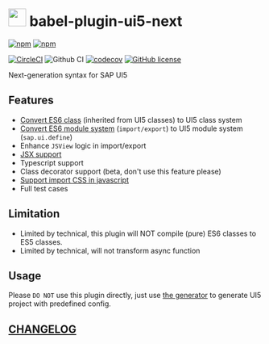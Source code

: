 # <img src="https://openui5.org/images/OpenUI5_new_big_side.png" height="35px" /> babel-plugin-ui5-next


[![npm](https://img.shields.io/npm/v/babel-plugin-ui5-next?label=babel-plugin-ui5-next)](https://www.npmjs.com/package/babel-plugin-ui5-next)
[![npm](https://img.shields.io/npm/v/babel-preset-ui5-next?label=babel-preset-ui5-next)](https://www.npmjs.com/package/babel-preset-ui5-next)

[![CircleCI](https://circleci.com/gh/ui5-next/babel-plugin-ui5-next.svg?style=shield)](https://circleci.com/gh/Soontao/babel-plugin-ui5-next)
![Github CI](https://github.com/ui5-next/babel-plugin-ui5-next/workflows/Github%20CI/badge.svg)
[![codecov](https://codecov.io/gh/ui5-next/babel-plugin-ui5-next/branch/master/graph/badge.svg)](https://codecov.io/gh/ui5-next/babel-plugin-ui5-next)
[![GitHub license](https://img.shields.io/github/license/Soontao/babel-plugin-ui5-next.svg)](https://github.com/Soontao/babel-plugin-ui5-next/blob/master/LICENSE)

Next-generation syntax for SAP UI5

## Features

- [Convert ES6 class](test/fixtures/es6-class-to-ui5-class) (inherited from UI5 classes) to UI5 class system
- [Convert ES6 module system](test/fixtures/es6-to-ui5-module) (`import/export`) to UI5 module system (`sap.ui.define`)
- Enhance `JSView` logic in import/export
- [JSX support](test/fixtures/jsx-support)
- Typescript support
- Class decorator support (beta, don't use this feature please)
- [Support import CSS in javascript](test/fixtures/import-css)
- Full test cases

## Limitation

- Limited by technical, this plugin will NOT compile (pure) ES6 classes to ES5 classes.
- Limited by technical, will not transform async function

## Usage

Please `DO NOT` use this plugin directly, just use [the generator](https://github.com/Soontao/ui5g) to generate UI5 project with predefined config.

## [CHANGELOG](./CHANGELOG.md)
